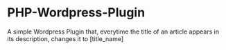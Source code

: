 # PHP-Wordpress-Plugin
A  simple Wordpress Plugin that, everytime the title of an article appears in its description, changes it to [title_name]

